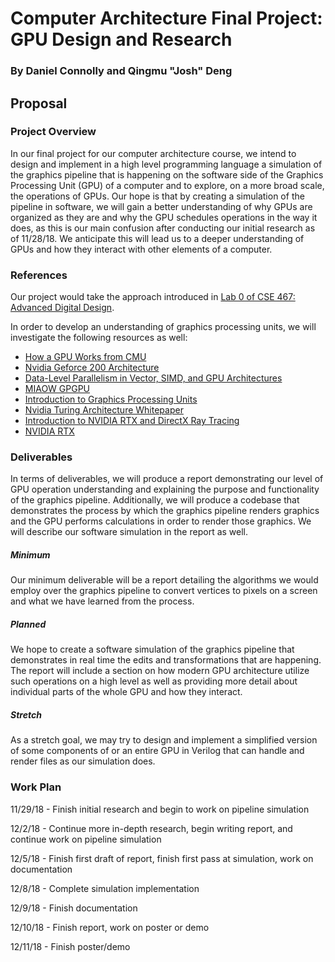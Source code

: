 # Computer Architecture Final Project: GPU Design and Research
### By Daniel Connolly and Qingmu "Josh" Deng

## Proposal
### Project Overview
In our final project for our computer architecture course, we intend to design and implement in a high level programming language a simulation of the graphics pipeline that is happening on the software side of the Graphics Processing Unit (GPU) of a computer and to explore, on a more broad scale, the operations of GPUs. Our hope is that by creating a simulation of the pipeline in software, we will gain a better understanding of why GPUs are organized as they are and why the GPU schedules operations in the way it does, as this is our main confusion after conducting our initial research as of 11/28/18. We anticipate this will lead us to a deeper understanding of GPUs and how they interact with other elements of a computer.

### References
Our project would take the approach introduced in [Lab 0 of CSE 467: Advanced Digital Design](https://courses.cs.washington.edu/courses/cse467/15wi/docs/prj0.pdf).

In order to develop an understanding of graphics processing units, we will investigate the following resources as well:
- [How a GPU Works from CMU](https://www.cs.cmu.edu/afs/cs/academic/class/15462-f11/www/lec_slides/lec19.pdf)
- [Nvidia Geforce 200 Architecture](https://www.nvidia.com/docs/IO/55506/GeForce_GTX_200_GPU_Technical_Brief.pdf)
- [Data-Level Parallelism in Vector, SIMD, and GPU Architectures](https://app.knovel.com/web/view/khtml/show.v/rcid:kpCAAQAE11/cid:kt00B7Z297/viewerType:khtml//root_slug:41-introduction/url_slug:data-level-introduction?b-toc-cid=kpCAAQAE11&b-toc-root-slug=&b-toc-url-slug=data-level-introduction&b-toc-title=Computer%20Architecture%20-%20A%20Quantitative%20Approach%20(5th%20Edition)&page=2&view=collapsed&zoom=1)
 - [MIAOW GPGPU](https://github.com/VerticalResearchGroup/miaow/wiki/Architecture)
 - [Introduction to Graphics Processing Units](https://app.knovel.com/web/view/khtml/show.v/rcid:kpCODTHS0F/cid:kt010Y88K6/viewerType:khtml//root_slug:computer-organization/url_slug:introduction-graphics?b-q=graphics%20processing%20unit&sort_on=default&b-subscription=true&b-group-by=true&page=26&b-sort-on=default&b-content-type=all_references&b-sort-on=default&b-content-type=all_references&view=collapsed&zoom=1&q=graphics%20processing%20unit)
 - [Nvidia Turing Architecture Whitepaper](https://www.nvidia.com/content/dam/en-zz/Solutions/design-visualization/technologies/turing-architecture/NVIDIA-Turing-Architecture-Whitepaper.pdf)
 - [Introduction to NVIDIA RTX and DirectX Ray Tracing](https://devblogs.nvidia.com/introduction-nvidia-rtx-directx-ray-tracing/)
 - [NVIDIA RTX](https://developer.nvidia.com/rtx)

### Deliverables
In terms of deliverables, we will produce a report demonstrating our level of GPU operation understanding and explaining the purpose and functionality of the graphics pipeline. Additionally, we will produce a codebase that demonstrates the process by which the graphics pipeline renders graphics and the GPU performs calculations in order to render those graphics. We will describe our software simulation in the report as well.
##### Minimum
Our minimum deliverable will be a report detailing the algorithms we would employ over the graphics pipeline to convert vertices to pixels on a screen and what we have learned from the process.
##### Planned
We hope to create a software simulation of the graphics pipeline that demonstrates in real time the edits and transformations that are happening. The report will include a section on how modern GPU architecture utilize such operations on a high level as well as providing more detail about individual parts of the whole GPU and how they interact.
##### Stretch
As a stretch goal, we may try to design and implement a simplified version of some components of or an entire GPU in Verilog that can handle and render files as our simulation does.

### Work Plan
11/29/18 - Finish initial research and begin to work on pipeline simulation

12/2/18 - Continue more in-depth research, begin writing report, and continue work on pipeline simulation

12/5/18 - Finish first draft of report, finish first pass at simulation, work on documentation

12/8/18 - Complete simulation implementation

12/9/18 - Finish documentation

12/10/18 - Finish report, work on poster or demo

12/11/18 - Finish poster/demo
